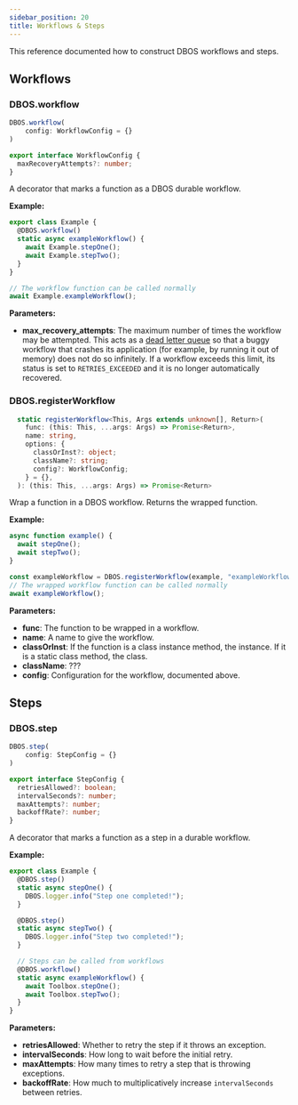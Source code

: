 ```yaml
---
sidebar_position: 20
title: Workflows & Steps
---
```


This reference documented how to construct DBOS workflows and steps.

## Workflows

### DBOS.workflow

```typescript
DBOS.workflow(
    config: WorkflowConfig = {}
)
```

```typescript
export interface WorkflowConfig {
  maxRecoveryAttempts?: number;
}
```

A decorator that marks a function as a DBOS durable workflow.

**Example:**
```typescript
export class Example {
  @DBOS.workflow()
  static async exampleWorkflow() {
    await Example.stepOne();
    await Example.stepTwo();
  }
}

// The workflow function can be called normally
await Example.exampleWorkflow();
```

**Parameters:**
- **max_recovery_attempts**: The maximum number of times the workflow may be attempted.
This acts as a [dead letter queue](https://en.wikipedia.org/wiki/Dead_letter_queue) so that a buggy workflow that crashes its application (for example, by running it out of memory) does not do so infinitely.
If a workflow exceeds this limit, its status is set to `RETRIES_EXCEEDED` and it is no longer automatically recovered.

### DBOS.registerWorkflow

```typescript
  static registerWorkflow<This, Args extends unknown[], Return>(
    func: (this: This, ...args: Args) => Promise<Return>,
    name: string,
    options: {
      classOrInst?: object;
      className?: string;
      config?: WorkflowConfig;
    } = {},
  ): (this: This, ...args: Args) => Promise<Return> 
```

Wrap a function in a DBOS workflow.
Returns the wrapped function.

**Example:**

```typescript
async function example() {
  await stepOne();
  await stepTwo();
}

const exampleWorkflow = DBOS.registerWorkflow(example, "exampleWorkflow")
// The wrapped workflow function can be called normally
await exampleWorkflow();
```

**Parameters:**
- **func**: The function to be wrapped in a workflow.
- **name**: A name to give the workflow.
- **classOrInst**: If the function is a class instance method, the instance. If it is a static class method, the class.
- **className**: ???
- **config**: Configuration for the workflow, documented above.

## Steps

### DBOS.step

```typescript
DBOS.step(
    config: StepConfig = {}
)
```

```typescript
export interface StepConfig {
  retriesAllowed?: boolean;
  intervalSeconds?: number;
  maxAttempts?: number;
  backoffRate?: number;
}
```

A decorator that marks a function as a step in a durable workflow.

**Example:**
```typescript
export class Example {
  @DBOS.step()
  static async stepOne() {
    DBOS.logger.info("Step one completed!");
  }

  @DBOS.step()
  static async stepTwo() {
    DBOS.logger.info("Step two completed!");
  }

  // Steps can be called from workflows
  @DBOS.workflow()
  static async exampleWorkflow() {
    await Toolbox.stepOne();
    await Toolbox.stepTwo();
  }
}
```

**Parameters:**
- **retriesAllowed**: Whether to retry the step if it throws an exception.
- **intervalSeconds**: How long to wait before the initial retry.
- **maxAttempts**: How many times to retry a step that is throwing exceptions.
- **backoffRate**: How much to multiplicatively increase `intervalSeconds` between retries.
